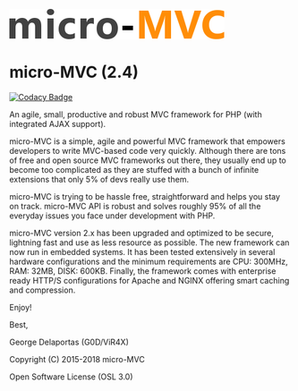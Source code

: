 ![alt tag](https://github.com/g0d/micro-MVC/blob/master/site/pix/micro_mvc.png)

# micro-MVC (2.4)

[![Codacy Badge](https://api.codacy.com/project/badge/Grade/a3246d5ff1c745c4a77e5f15a4893378)](https://www.codacy.com/app/g.delaportas/micro-MVC?utm_source=github.com&utm_medium=referral&utm_content=g0d/micro-MVC&utm_campaign=badger)

An agile, small, productive and robust MVC framework for PHP (with integrated AJAX support).

micro-MVC is a simple, agile and powerful MVC framework that empowers developers to write 
MVC-based code very quickly. Although there are tons of free and open source MVC frameworks out there, they 
usually end up to become too complicated as they are stuffed with a bunch of infinite extensions that only 
5% of devs really use them.

micro-MVC is trying to be hassle free, straightforward and helps you stay on track. micro-MVC API is robust 
and solves roughly 95% of all the everyday issues you face under development with PHP.

micro-MVC version 2.x has been upgraded and optimized to be secure, lightning fast and use as less resource as possible.
The new framework can now run in embedded systems. It has been tested extensively in several hardware configurations 
and the minimum requirements are CPU: 300MHz, RAM: 32MB, DISK: 600KB. Finally, the framework comes with enterprise ready 
HTTP/S configurations for Apache and NGINX offering smart caching and compression.

Enjoy!

Best,

George Delaportas (G0D/ViR4X)

Copyright (C) 2015-2018 micro-MVC

Open Software License (OSL 3.0)
